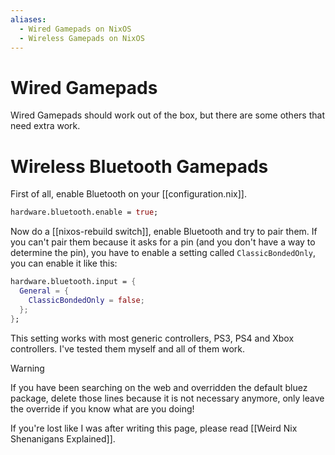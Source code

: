 ```yaml
---
aliases:
  - Wired Gamepads on NixOS
  - Wireless Gamepads on NixOS
---
```


# Wired Gamepads


Wired Gamepads should work out of the box, but there are some others that need extra work.

# Wireless Bluetooth Gamepads

First of all, enable Bluetooth on your [[configuration.nix]].
```nix
hardware.bluetooth.enable = true;
```

Now do a [[nixos-rebuild switch]], enable Bluetooth and try to pair them.
If you can't pair them because it asks for a pin (and you don't have a way to determine the pin), you have to enable a setting called `ClassicBondedOnly`, you can enable it like this:
```nix
hardware.bluetooth.input = {
  General = {
    ClassicBondedOnly = false;
  };
};
```
This setting works with most generic controllers, PS3, PS4 and Xbox controllers. I've tested them myself and all of them work.

> [!warning]
>If you have been searching on the web and overridden the default bluez package, delete those lines because it is not necessary anymore, only leave the override if you know what are you doing!

If you're lost like I was after writing this page, please read [[Weird Nix Shenanigans Explained]].